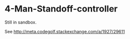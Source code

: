 4-Man-Standoff-controller
=========================
Still in sandbox.

See http://meta.codegolf.stackexchange.com/a/1927/29611
